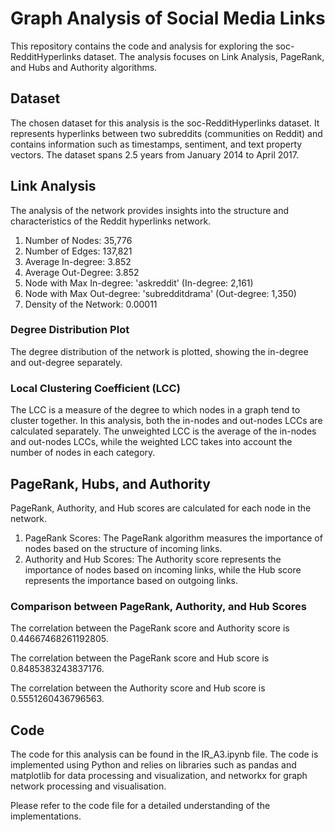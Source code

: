 # Graph Analysis of Social Media Links

This repository contains the code and analysis for exploring the soc-RedditHyperlinks dataset. The analysis focuses on Link Analysis, PageRank, and Hubs and Authority algorithms.

## Dataset

The chosen dataset for this analysis is the soc-RedditHyperlinks dataset. It represents hyperlinks between two subreddits (communities on Reddit) and contains information such as timestamps, sentiment, and text property vectors. The dataset spans 2.5 years from January 2014 to April 2017.

## Link Analysis

The analysis of the network provides insights into the structure and characteristics of the Reddit hyperlinks network.

1. Number of Nodes: 35,776
2. Number of Edges: 137,821
3. Average In-degree: 3.852
4. Average Out-Degree: 3.852
5. Node with Max In-degree: 'askreddit' (In-degree: 2,161)
6. Node with Max Out-degree: 'subredditdrama' (Out-degree: 1,350)
7. Density of the Network: 0.00011

### Degree Distribution Plot

The degree distribution of the network is plotted, showing the in-degree and out-degree separately.

### Local Clustering Coefficient (LCC)

The LCC is a measure of the degree to which nodes in a graph tend to cluster together. In this analysis, both the in-nodes and out-nodes LCCs are calculated separately. The unweighted LCC is the average of the in-nodes and out-nodes LCCs, while the weighted LCC takes into account the number of nodes in each category.

## PageRank, Hubs, and Authority

PageRank, Authority, and Hub scores are calculated for each node in the network.

1. PageRank Scores: The PageRank algorithm measures the importance of nodes based on the structure of incoming links.
2. Authority and Hub Scores: The Authority score represents the importance of nodes based on incoming links, while the Hub score represents the importance based on outgoing links.

### Comparison between PageRank, Authority, and Hub Scores

The correlation between the PageRank score and Authority score is 0.44667468261192805.

The correlation between the PageRank score and Hub score is 0.8485383243837176.

The correlation between the Authority score and Hub score is 0.5551260436796563.

## Code

The code for this analysis can be found in the IR_A3.ipynb file. The code is implemented using Python and relies on libraries such as pandas and matplotlib for data processing and visualization, and networkx for graph network processing and visualisation.

Please refer to the code file for a detailed understanding of the implementations.
